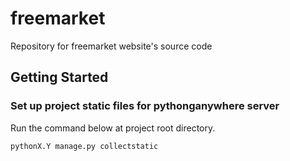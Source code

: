 # freemarket
Repository for freemarket website's source code

## Getting Started


### Set up project static files for pythonganywhere server
Run the command below at project root directory.

    pythonX.Y manage.py collectstatic

